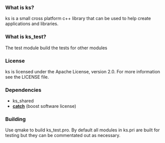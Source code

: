 ### What is ks?
ks is a small cross platform c++ library that can be used to help create applications and libraries.

### What is ks_test?
The test module build the tests for other modules

### License
ks is licensed under the Apache License, version 2.0. For more information see the LICENSE file.

### Dependencies

* ks_shared
* [**catch**](https://github.com/philsquared/Catch) (boost software license)

### Building
Use qmake to build ks_test.pro. By default all modules in ks.pri are built for testing but they can be commentated out as necessary.

